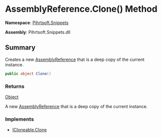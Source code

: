 # AssemblyReference\.Clone\(\) Method

**Namespace**: [Pihrtsoft.Snippets](../../README.md)

**Assembly**: Pihrtsoft\.Snippets\.dll

## Summary

Creates a new [AssemblyReference](../README.md) that is a deep copy of the current instance\.

```csharp
public object Clone()
```

### Returns

[Object](https://docs.microsoft.com/en-us/dotnet/api/system.object)

A new [AssemblyReference](../README.md) that is a deep copy of the current instance\.

### Implements

* [ICloneable.Clone](https://docs.microsoft.com/en-us/dotnet/api/system.icloneable.clone)
